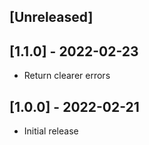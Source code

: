 ## [Unreleased]

## [1.1.0] - 2022-02-23

- Return clearer errors

## [1.0.0] - 2022-02-21

- Initial release
